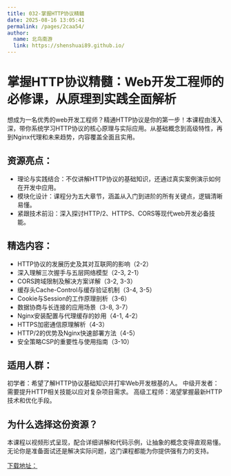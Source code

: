 ```yaml
---
title: 032-掌握HTTP协议精髓
date: 2025-08-16 13:05:41
permalink: /pages/2caa54/
author: 
  name: 北鸟南游
  link: https://shenshuai89.github.io/
---
```


# 掌握HTTP协议精髓：Web开发工程师的必修课，从原理到实践全面解析
想成为一名优秀的web开发工程师？精通HTTP协议是你的第一步！本课程由浅入深，带你系统学习HTTP协议的核心原理与实际应用。从基础概念到高级特性，再到Nginx代理和未来趋势，内容覆盖全面且实用。

## 资源亮点：

- 理论与实践结合：不仅讲解HTTP协议的基础知识，还通过真实案例演示如何在开发中应用。
- 模块化设计：课程分为五大章节，涵盖从入门到进阶的所有关键点，逻辑清晰易懂。
- 紧跟技术前沿：深入探讨HTTP/2、HTTPS、CORS等现代web开发必备技能。


## 精选内容：

- HTTP协议的发展历史及其对互联网的影响（2-2）
- 深入理解三次握手与五层网络模型（2-3, 2-1）
- CORS跨域限制及解决方案详解（3-2, 3-3）
- 缓存头Cache-Control与缓存验证机制（3-4, 3-5）
- Cookie与Session的工作原理剖析（3-6）
- 数据协商与长连接的应用场景（3-8, 3-7）
- Nginx安装配置与代理缓存的妙用（4-1, 4-2）
- HTTPS加密通信原理解析（4-3）
- HTTP/2的优势及Nginx快速部署方法（4-5）
- 安全策略CSP的重要性与使用指南（3-10）

## 适用人群：

初学者：希望了解HTTP协议基础知识并打牢Web开发根基的人。
中级开发者：需要提升HTTP相关技能以应对复杂项目需求。
高级工程师：渴望掌握最新HTTP技术和优化手段。

## 为什么选择这份资源？
本课程以视频形式呈现，配合详细讲解和代码示例，让抽象的概念变得直观易懂。无论你是准备面试还是解决实际问题，这门课程都能为你提供强有力的支持。

[下载地址：](https://pan.quark.cn/s/592e6286b799#/list/share)